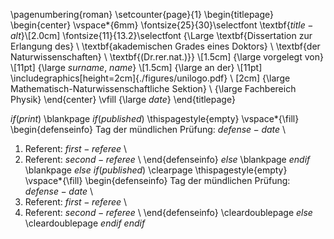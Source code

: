 \pagenumbering{roman}
\setcounter{page}{1}
\begin{titlepage}
    \begin{center}
        \vspace*{6mm}
        \fontsize{25}{30}\selectfont
        \textbf{$title-alt$}\\[2.0cm]
        \fontsize{11}{13.2}\selectfont
        {\Large \textbf{Dissertation zur Erlangung des} \\
         \textbf{akademischen Grades eines Doktors} \\
         \textbf{der Naturwissenschaften} \\
         \textbf{(Dr.rer.nat.)}} \\[1.5cm]
        {\large vorgelegt von}  \\[11pt]
        {\large $surname$, $name$} \\[1.5cm]
        {\large an der} \\[11pt]
        \includegraphics[height=2cm]{./figures/unilogo.pdf} \\ [2cm]
        {\large Mathematisch-Naturwissenschaftliche Sektion} \\
        {\large Fachbereich Physik}
    \end{center}
    \vfill
    {\large $date$}
\end{titlepage}

$if(print)$
\blankpage
$if(published)$
\thispagestyle{empty}
\vspace*{\fill}
\begin{defenseinfo}
Tag der mündlichen Prüfung: $defense-date$ \\
1. Referent: $first-referee$ \\
2. Referent: $second-referee$ \\
\end{defenseinfo}
$else$
\blankpage
$endif$
\blankpage
$else$
$if(published)$
\clearpage
\thispagestyle{empty}
\vspace*{\fill}
\begin{defenseinfo}
Tag der mündlichen Prüfung: $defense-date$ \\
1. Referent: $first-referee$ \\
2. Referent: $second-referee$ \\
\end{defenseinfo}
\cleardoublepage
$else$
\cleardoublepage
$endif$
$endif$

